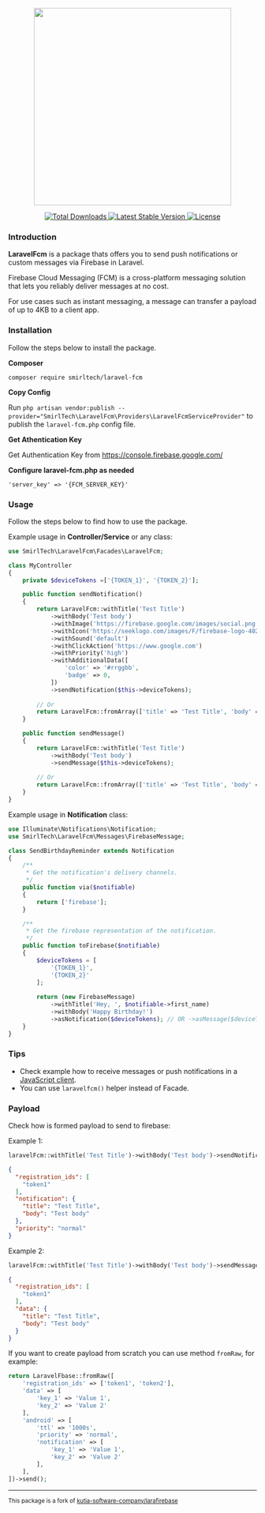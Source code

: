 <p align="center"><img src="/art/cover.png" height="400"></p>

<p align="center">
    <a href="https://packagist.org/packages/smirltech/laravel-fcm">
        <img src="https://img.shields.io/packagist/dt/smirltech/laravel-fcm" alt="Total Downloads">
    </a>
    <a href="https://packagist.org/packages/smirltech/laravel-fcm">
        <img src="https://img.shields.io/packagist/v/smirltech/laravel-fcm" alt="Latest Stable Version">
    </a>
    <a href="https://packagist.org/packages/smirltech/laravel-fcm">
        <img src="https://img.shields.io/packagist/l/smirltech/laravel-fcm" alt="License">
    </a>
</p>


### Introduction

**LaravelFcm** is a package thats offers you to send push notifications or custom messages via Firebase in Laravel.

Firebase Cloud Messaging (FCM) is a cross-platform messaging solution that lets you reliably deliver messages at no cost.

For use cases such as instant messaging, a message can transfer a payload of up to 4KB to a client app.

### Installation

Follow the steps below to install the package.


**Composer**

```
composer require smirltech/laravel-fcm
```

**Copy Config**

Run `php artisan vendor:publish --provider="SmirlTech\LaravelFcm\Providers\LaravelFcmServiceProvider"` to publish the `laravel-fcm.php` config file.

**Get Athentication Key**

Get Authentication Key from https://console.firebase.google.com/

**Configure laravel-fcm.php as needed**

```
'server_key' => '{FCM_SERVER_KEY}'
```

### Usage

Follow the steps below to find how to use the package.

Example usage in **Controller/Service** or any class:

```php
use SmirlTech\LaravelFcm\Facades\LaravelFcm;

class MyController
{
    private $deviceTokens =['{TOKEN_1}', '{TOKEN_2}'];

    public function sendNotification()
    {
        return LaravelFcm::withTitle('Test Title')
            ->withBody('Test body')
            ->withImage('https://firebase.google.com/images/social.png')
            ->withIcon('https://seeklogo.com/images/F/firebase-logo-402F407EE0-seeklogo.com.png')
            ->withSound('default')
            ->withClickAction('https://www.google.com')
            ->withPriority('high')
            ->withAdditionalData([
                'color' => '#rrggbb',
                'badge' => 0,
            ])
            ->sendNotification($this->deviceTokens);
        
        // Or
        return LaravelFcm::fromArray(['title' => 'Test Title', 'body' => 'Test body'])->sendNotification($this->deviceTokens);
    }

    public function sendMessage()
    {
        return LaravelFcm::withTitle('Test Title')
            ->withBody('Test body')
            ->sendMessage($this->deviceTokens);
            
        // Or
        return LaravelFcm::fromArray(['title' => 'Test Title', 'body' => 'Test body'])->sendMessage($this->deviceTokens);
    }
}
```

Example usage in **Notification** class:

```php
use Illuminate\Notifications\Notification;
use SmirlTech\LaravelFcm\Messages\FirebaseMessage;

class SendBirthdayReminder extends Notification
{
    /**
     * Get the notification's delivery channels.
     */
    public function via($notifiable)
    {
        return ['firebase'];
    }

    /**
     * Get the firebase representation of the notification.
     */
    public function toFirebase($notifiable)
    {
        $deviceTokens = [
            '{TOKEN_1}',
            '{TOKEN_2}'
        ];
        
        return (new FirebaseMessage)
            ->withTitle('Hey, ', $notifiable->first_name)
            ->withBody('Happy Birthday!')
            ->asNotification($deviceTokens); // OR ->asMessage($deviceTokens);
    }
}
```


### Tips
- Check example how to receive messages or push notifications in a [JavaScript client](/javascript-client).
- You can use `laravelfcm()` helper instead of Facade.


### Payload

Check how is formed payload to send to firebase:

Example 1:

```php
laravelFcm::withTitle('Test Title')->withBody('Test body')->sendNotification('token1');
```

```json
{
  "registration_ids": [
    "token1"
  ],
  "notification": {
    "title": "Test Title",
    "body": "Test body"
  },
  "priority": "normal"
}
```

Example 2:

```php
laravelFcm::withTitle('Test Title')->withBody('Test body')->sendMessage('token1');
```

```json
{
  "registration_ids": [
    "token1"
  ],
  "data": {
    "title": "Test Title",
    "body": "Test body"
  }
}
```

If you want to create payload from scratch you can use method `fromRaw`, for example:

```php
return LaravelFbase::fromRaw([
    'registration_ids' => ['token1', 'token2'],
    'data' => [
        'key_1' => 'Value 1',
        'key_2' => 'Value 2'
    ],
    'android' => [
        'ttl' => '1000s',
        'priority' => 'normal',
        'notification' => [
            'key_1' => 'Value 1',
            'key_2' => 'Value 2'
        ],
    ],
])->send();
```

---

<sup>This package is a fork of [kutia-software-company/larafirebase](https://github.com/kutia-software-company/larafirebase)</sup>
